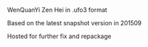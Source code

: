 WenQuanYi Zen Hei in .ufo3 format

Based on the latest snapshot version in 201509

Hosted for further fix and repackage
